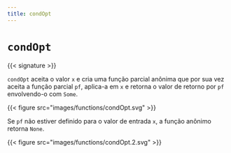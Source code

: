 ```yaml
---
title: condOpt
---
```


# `condOpt`

{{< signature >}}

`condOpt` aceita o valor `x` e cria uma função parcial anônima que por sua vez
aceita a função parcial `pf`, aplica-a em `x` e retorna o valor de retorno
por `pf` envolvendo-o com `Some`.

{{< figure src="images/functions/condOpt.svg" >}}

Se `pf` não estiver definido para o valor de entrada `x`, a função
anônimo retorna `None`.

{{< figure src="images/functions/condOpt.2.svg" >}}
